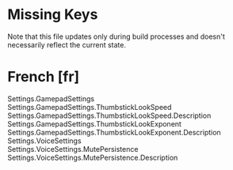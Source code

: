 # Missing Keys
Note that this file updates only during build processes and doesn't necessarily reflect the current state.

# French [fr]
Settings.GamepadSettings  
Settings.GamepadSettings.ThumbstickLookSpeed  
Settings.GamepadSettings.ThumbstickLookSpeed.Description  
Settings.GamepadSettings.ThumbstickLookExponent  
Settings.GamepadSettings.ThumbstickLookExponent.Description  
Settings.VoiceSettings  
Settings.VoiceSettings.MutePersistence  
Settings.VoiceSettings.MutePersistence.Description  

